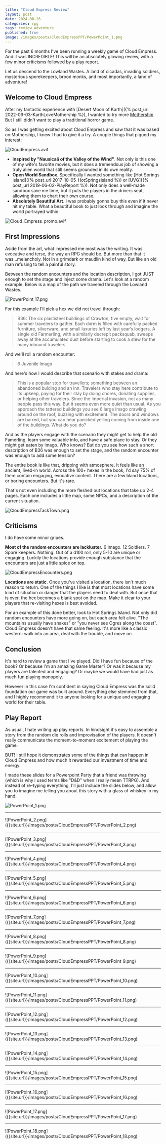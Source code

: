 ```yaml
---
title: "Cloud Empress Review"
layout: post
date: 2024-08-26
categories: rpg
tags: review adventure
published: true
image: /images/posts/CloudEmpressPPT/PowerPoint_1.png
---
```


For the past 6 months I've been running a weekly game of Cloud Empress. And it was INCREDIBLE! This will be an absolutely glowing review, with a few minor criticisms followed by a play report. 

Let us descend to the Lowland Wastes. A land of cicadas, invading soldiers, mysterious sporekeepers, brood monks, and most importantly, a land of adventure!

## Welcome to Cloud Empress

After my fantastic experience with [Desert Moon of Karth]({% post_url 2022-09-03-KarthLoveMothership %}), I wanted to try more [Mothership](https://www.tuesdayknightgames.com/pages/mothership-rpg). But I still didn't want to play a traditional horror game.

So as I was getting excited about Cloud Empress and saw that it was based on Mothership, I knew I had to give it a try. A couple things that piqued my interest:

![CloudEmpress.avif]({{site.url}}/images/posts/CloudEmpress.avif)

- **Inspired by "Nausicaä of the Valley of the Wind"**. Not only is this one of my wife's favorite movies, but it does a tremendous job of showing a truly alien world that still seems grounded in its own reality. 
- **Open World Sandbox**. Specifically I wanted something like [Hot Springs Island]({% post_url 2017-10-05-HotSpringsIsland %}) or [UVG]({% post_url 2019-06-02-PlayReport %}). Not only does a well-made sandbox save me time, but it puts the players in the drivers seat, allowing them to chart their own course.
- **Absolutely Beautiful Art**. I was probably gonna buy this even if it never hit my table. What a beautiful book to just look through and imagine the world portrayed within. 

![Cloud_Empress_promo.avif]({{site.url}}/images/posts/Cloud_Empress_promo.avif)

## First Impressions

Aside from the art, what impressed me most was the writing. It was evocative and terse, the way an RPG should be. But more than that it was...melancholy. Not in a grimdark or maudlin kind of way. But like an old man refusing to tell a painful story. 

Between the random encounters and the location description, I got JUST enough to set the stage and inject some drama. Let's look at a random example. Below is a map of the path we traveled through the Lowland Wastes.

![PowerPoint_17.png]({{site.url}}/images/posts/CloudEmpressPPT/PowerPoint_17.png)

For this example I'll pick a hex we did not travel through:

> B36: The six plastisteel buildings of Crawton, five empty, wait for summer travelers
to gather. Each dorm is filled with carefully packed furniture, silverware, and small luxuries left by last year’s lodgers. A single old Farmerling, with a similarly decrepit packsquab, sweeps away at the accumulated dust before starting to cook a stew for the many inbound travelers.

And we'll roll a random encounter:

> 6 Juvenile Imago

And here's how I would describe that scenario with stakes and drama:

> This is a popular stop for travellers; something between an abandoned bulding and an inn. Travelers who stay here contribute to its upkeep, paying for their stay by doing chores, donating supplies, or helping other travelers. Since the Imperial invasion, not as many people pass this way. But it seems even more quiet than usual. As you approach the tattered buildings you see 6 large Imago crawling around on the roof, buzzing with excitement. The doors and windows are barred, but you can hear panicked yelling coming from inside one of the buildings. What do you do?

And as the players engage with the scenario they might get to help the old Famerling, learn some valuable info, and have a safe place to stay. Or they might get eaten by Imago. Who knows? But do you see how such a short description of B36 was enough to set the stage, and the random encounter was enough to add some tension?

The entire book is like that, dripping with atmosphere. It feels like an ancient, lived-in world. Across the 100+ hexes in the book, I'd say 75% of them contain engaging, evocative content. There are a few bland locations, or boring encounters. But it's rare.

That's not even including the more fleshed out locations that take up 2-4 pages. Each one includes a little map, some NPCs, and a description of the current situation. 

![CloudEmpressTackTown.png]({{site.url}}/images/posts/CloudEmpressTackTown.png)

## Criticisms

I do have some minor gripes. 

**Most of the random encounters are lackluster.** 6 Imago. 12 Soldiers. 7 Spore keepers. Nothing. Out of a d100 roll, only 5-10 are unique or engaging. Luckily the locations provide enough substance that the encounters are just a little spice on top.

![CloudEmpressEncounters.png]({{site.url}}/images/posts/CloudEmpressEncounters.png)

**Locations are static.** Once you've visited a location, there isn't much reason to return. One of the things I like is that most locations have some kind of situation or danger that the players need to deal with. But once that is over, the hex becomes a blank spot on the map. Make it clear to your players that re-visiting hexes is best avoided.

For an example of this done better, look to Hot Springs Island. Not only did random encounters have more going on, but each area felt alive. "The mountains usually have snakes" or "you never see Ogres along the coast". Cloud Empress doesn't have that same feeling. It's more like a classic western: walk into an area, deal with the trouble, and move on.

## Conclusion

It's hard to review a game that I've played. Did I have fun because of the book? Or because I'm an amazing Game Master? Or was it because my players are talented and engaging? Or maybe we would have had just as much fun playing monopoly.

However in this case I'm confident in saying Cloud Empress was the solid foundation our game was built around. Everything else stemmed from that, and I highly recommend it to anyone looking for a unique and engaging world for their table.

## Play Report

As usual, I hate writing up play reports. In hindsight it's easy to assemble a story from the random die rolls and improvisation of the players. It doesn't really communicate the moment-to-moment excitement of playing the game. 

BUT! I still hope it demonstrates some of the things that can happen in Cloud Empress and how much it rewarded our investment of time and energy.

I made these slides for a Powerpoint Party that a friend was throwing (which is why I used terms like "D&D" when I really mean TTRPG). And instead of re-typing everything, I'll just include the slides below, and allow you to imagine me telling you about this story with a glass of whiskey in my hand.

![PowerPoint_1.png]({{site.url}}/images/posts/CloudEmpressPPT/PowerPoint_1.png)
<hr>
![PowerPoint_2.png]({{site.url}}/images/posts/CloudEmpressPPT/PowerPoint_2.png)
<hr>
![PowerPoint_3.png]({{site.url}}/images/posts/CloudEmpressPPT/PowerPoint_3.png)
<hr>
![PowerPoint_4.png]({{site.url}}/images/posts/CloudEmpressPPT/PowerPoint_4.png)
<hr>
![PowerPoint_5.png]({{site.url}}/images/posts/CloudEmpressPPT/PowerPoint_5.png)
<hr>
![PowerPoint_6.png]({{site.url}}/images/posts/CloudEmpressPPT/PowerPoint_6.png)
<hr>
![PowerPoint_7.png]({{site.url}}/images/posts/CloudEmpressPPT/PowerPoint_7.png)
<hr>
![PowerPoint_8.png]({{site.url}}/images/posts/CloudEmpressPPT/PowerPoint_8.png)
<hr>
![PowerPoint_9.png]({{site.url}}/images/posts/CloudEmpressPPT/PowerPoint_9.png)
<hr>
![PowerPoint_10.png]({{site.url}}/images/posts/CloudEmpressPPT/PowerPoint_10.png)
<hr>
![PowerPoint_11.png]({{site.url}}/images/posts/CloudEmpressPPT/PowerPoint_11.png)
<hr>
![PowerPoint_12.png]({{site.url}}/images/posts/CloudEmpressPPT/PowerPoint_12.png)
<hr>
![PowerPoint_13.png]({{site.url}}/images/posts/CloudEmpressPPT/PowerPoint_13.png)
<hr>
![PowerPoint_14.png]({{site.url}}/images/posts/CloudEmpressPPT/PowerPoint_14.png)
<hr>
![PowerPoint_15.png]({{site.url}}/images/posts/CloudEmpressPPT/PowerPoint_15.png)
<hr>
![PowerPoint_16.png]({{site.url}}/images/posts/CloudEmpressPPT/PowerPoint_16.png)
<hr>
![PowerPoint_17.png]({{site.url}}/images/posts/CloudEmpressPPT/PowerPoint_17.png)
<hr>
![PowerPoint_18.png]({{site.url}}/images/posts/CloudEmpressPPT/PowerPoint_18.png)

